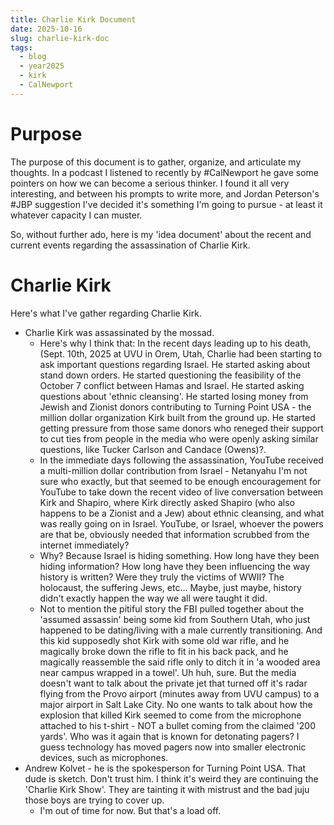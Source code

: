 ```yaml
---
title: Charlie Kirk Document
date: 2025-10-16
slug: charlie-kirk-doc
tags:
  - blog
  - year2025
  - kirk
  - CalNewport
---
```

# Purpose

The purpose of this document is to gather, organize, and articulate my thoughts. In a podcast I listened to recently by #CalNewport he gave some pointers on how we can become a serious thinker. I found it all very interesting, and between his prompts to write more, and Jordan Peterson's #JBP suggestion I've decided it's something I'm going to pursue - at least it whatever capacity I can muster.

So, without further ado, here is my 'idea document' about the recent and current events regarding the assassination of Charlie Kirk.

# Charlie Kirk

Here's what I've gather regarding Charlie Kirk.

- Charlie Kirk was assassinated by the mossad. 
	- Here's why I think that: In the recent days leading up to his death, (Sept. 10th, 2025 at UVU in Orem, Utah, Charlie had been starting to ask important questions regarding Israel. He started asking about stand down orders. He started questioning the feasibility of the October 7 conflict between Hamas and Israel. He started asking questions about 'ethnic cleansing'. He started losing money from Jewish and Zionist donors contributing to Turning Point USA - the million dollar organization Kirk built from the ground up. He started getting pressure from those same donors who reneged their support to cut ties from people in the media who were openly asking similar questions, like Tucker Carlson and Candace (Owens)?. 
	- In the immediate days following the assassination, YouTube received a multi-million dollar contribution from Israel - Netanyahu I'm not sure who exactly, but that seemed to be enough encouragement for YouTube to take down the recent video of live conversation between Kirk and Shapiro, where Kirk directly asked Shapiro (who also happens to be a Zionist and a Jew) about ethnic cleansing, and what was really going on in Israel. YouTube, or Israel, whoever the powers are that be, obviously needed that information scrubbed from the internet immediately? 
	- Why? Because Israel is hiding something. How long have they been hiding information? How long have they been influencing the way history is written? Were they truly the victims of WWII? The holocaust, the suffering Jews, etc... Maybe, just maybe, history didn't exactly happen the way we all were taught it did. 
	- Not to mention the pitiful story the FBI pulled together about the 'assumed assassin' being some kid from Southern Utah, who just happened to be dating/living with a male currently transitioning. And this kid supposedly shot Kirk with some old war rifle, and he magically broke down the rifle to fit in his back pack, and he magically reassemble the said rifle only to ditch it in 'a wooded area near campus wrapped in a towel'. Uh huh, sure. But the media doesn't want to talk about the private jet that turned off it's radar flying from the Provo airport (minutes away from UVU campus) to a major airport in Salt Lake City. No one wants to talk about how the explosion that killed Kirk seemed to come from the microphone attached to his t-shirt - NOT a bullet coming from the claimed '200 yards'. Who was it again that is known for detonating pagers? I guess technology has moved pagers now into smaller electronic devices, such as microphones. 
- Andrew Kolvet - he is the spokesperson for Turning Point USA. That dude is sketch. Don't trust him. I think it's weird they are continuing the 'Charlie Kirk Show'. They are tainting it with mistrust and the bad juju those boys are trying to cover up. 
	- I'm out of time for now. But that's a load off.